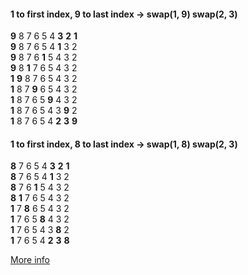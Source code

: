 #### 1 to first index, 9 to last index -> swap(1, 9) swap(2, 3)
**9** 8 7 6 5 4 **3** **2** **1**   
**9** 8 7 6 5 4 **1** 3 2   
**9** 8 7 6 **1** 5 4 3 2   
**9** 8 **1** 7 6 5 4 3 2   
**1** **9** 8 7 6 5 4 3 2   
**1** 8 7 **9** 6 5 4 3 2   
**1** 8 7 6 5 **9** 4 3 2   
**1** 8 7 6 5 4 3 **9** 2   
**1** 8 7 6 5 4 **2** **3** **9**   

#### 1 to first index, 8 to last index -> swap(1, 8) swap(2, 3)
**8** 7 6 5 4 **3** **2** **1**   
**8** 7 6 5 4 **1** 3 2   
**8** 7 6 **1** 5 4 3 2   
**8** **1** 7 6 5 4 3 2   
**1** 7 **8** 6 5 4 3 2   
**1** 7 6 5 **8** 4 3 2   
**1** 7 6 5 4 3 **8** 2   
**1** 7 6 5 4 **2** **3** **8**   

[More info](http://techblogofmrd.blogspot.com/2014/01/linear-solution-to-bread-shuffling.html)
